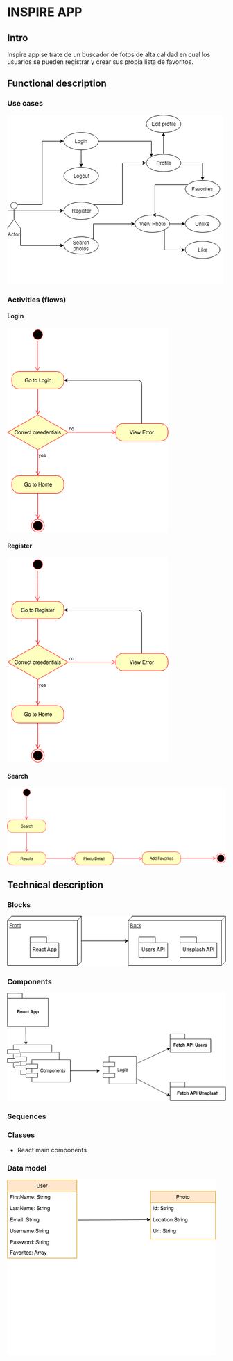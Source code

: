 # INSPIRE APP

## Intro

Inspire app se trate de un buscador de fotos de alta calidad en cual los usuarios se pueden registrar y crear sus propia lista de favoritos. 

## Functional description


### Use cases
![Use cases](./images/useCases.png)

### Activities (flows)

#### Login
![Activites flow login](./images/aFlowLogin.png)
#### Register
![Activites flow register](./images/aFlowRegister.png)
#### Search
![Activites flow search](./images/aFlowSearch.png)



## Technical description

### Blocks
![Technical description: Blocks](./images/blocks.png)


### Components
![Technical description: Components](./images/components.png)


### Sequences

### Classes
- React main components

### Data model
![Technical description: Data model](./images/dataModel.png)